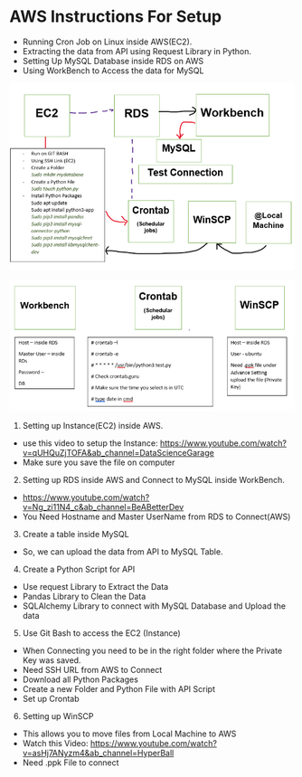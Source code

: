 # AWS Instructions For Setup 
 - Running Cron Job on Linux inside AWS(EC2).
 - Extracting the data from API using Request Library in Python.
 - Setting Up MySQL Database inside RDS on AWS
 - Using WorkBench to Access the data for MySQL 

![MAP VIEW ](Images/AWS.PNG)

![ ](Images/AWS%20Setting.PNG)

1. Setting up Instance(EC2) inside AWS.
- use this video to setup the Instance: https://www.youtube.com/watch?v=qUHQuZjTOFA&ab_channel=DataScienceGarage
- Make sure you save the file on computer 

2. Setting up RDS inside AWS and Connect to MySQL inside WorkBench.
- https://www.youtube.com/watch?v=Ng_zi11N4_c&ab_channel=BeABetterDev
- You Need Hostname and Master UserName from RDS to Connect(AWS)

3. Create a table inside MySQL 
- So, we can upload the data from API to MySQL Table.

4. Create a Python Script for API 
- Use request Library to Extract the Data
- Pandas Library to Clean the Data
- SQLAlchemy Library to connect with MySQL Database and Upload the data  

5. Use Git Bash to access the EC2 (Instance)
- When Connecting you need to be in the right folder where the Private Key was saved.
- Need SSH URL from AWS to Connect 
- Download all Python Packages 
- Create a new Folder and Python File with API Script 
- Set up Crontab 

6. Setting up WinSCP
- This allows you to move files from Local Machine to AWS
- Watch this Video: https://www.youtube.com/watch?v=asHj7ANyzm4&ab_channel=HyperBall
- Need .ppk File to connect

